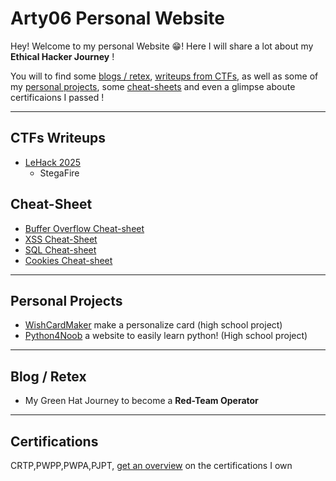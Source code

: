 # Arty06 Personal Website

Hey! Welcome to my personal Website 😁! Here I will share a lot about my **Ethical Hacker Journey** !

You will to find some [blogs / retex](/blog), [writeups from CTFs](/ctf), as well as some of my [personal projects](/projects), some [cheat-sheets](/cheat-sheet) and even a glimpse aboute certificaions I passed !

---

## CTFs Writeups

- [LeHack 2025](/ctf/lehack2025-wargame/stegafire/)
	- StegaFire

## Cheat-Sheet

- [Buffer Overflow Cheat-sheet](/cheat-sheet/buffer-overflow/buffer-overflow)
- [XSS Cheat-Sheet](/cheat-sheet/XSS)
- [SQL Cheat-sheet](/cheat-sheet/SQL)
- [Cookies Cheat-sheet](/cheat-sheet/Cookies)

---

## Personal Projects

- [WishCardMaker](/projects/wishcard-maker/wishcard-maker) make a personalize card (high school project)
- [Python4Noob](/projects/report.pdf) a website to easily learn python! (High school project)

---

## Blog / Retex

- My Green Hat Journey to become a **Red-Team Operator**

---

## Certifications

CRTP,PWPP,PWPA,PJPT, [get an overview](/certifications/) on the certifications I own


